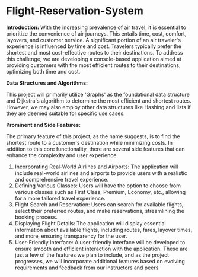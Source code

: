 # Flight-Reservation-System
**Introduction:**
With the increasing prevalence of air travel, it is essential to prioritize the convenience of air journeys. This entails time, cost, comfort, layovers, and customer service. A significant portion of an air traveler's experience is influenced by time and cost. Travelers typically prefer the shortest and most cost-effective routes to their destinations. To address this challenge, we are developing a console-based application aimed at providing customers with the most efficient routes to their destinations, optimizing both time and cost.

**Data Structures and Algorithms:**

This project will primarily utilize 'Graphs' as the foundational data structure and Dijkstra's algorithm to determine the most efficient and shortest routes. However, we may also employ other data structures like Hashing and lists if they are deemed suitable for specific use cases.

**Prominent and Side Features:**

The primary feature of this project, as the name suggests, is to find the shortest route to a customer's destination while minimizing costs. In addition to this core functionality, there are several side features that can enhance the complexity and user experience:
1.	Incorporating Real-World Airlines and Airports: The application will include real-world airlines and airports to provide users with a realistic and comprehensive travel experience.
2.	Defining Various Classes: Users will have the option to choose from various classes such as First Class, Premium, Economy, etc., allowing for a more tailored travel experience.
3.	Flight Search and Reservation: Users can search for available flights, select their preferred routes, and make reservations, streamlining the booking process.
4.	Displaying Flight Details: The application will display essential information about available flights, including routes, fares, layover times, and more, ensuring transparency for the user.
5.	User-Friendly Interface: A user-friendly interface will be developed to ensure smooth and efficient interaction with the application.
These are just a few of the features we plan to include, and as the project progresses, we will incorporate additional features based on evolving requirements and feedback from our instructors and peers

